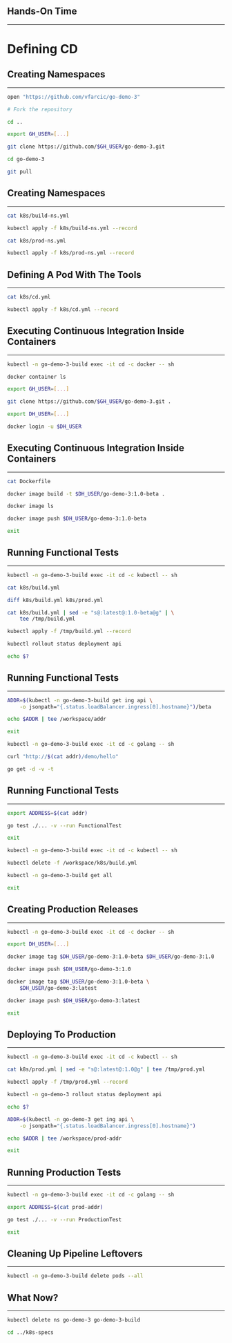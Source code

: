 ## Hands-On Time

---

# Defining CD


<!-- .slide: data-background="img/manual-cd-stages.png" data-background-size="contain" -->


## Creating Namespaces

---

```bash
open "https://github.com/vfarcic/go-demo-3"

# Fork the repository

cd ..

export GH_USER=[...]

git clone https://github.com/$GH_USER/go-demo-3.git

cd go-demo-3

git pull
```


## Creating Namespaces

---

```bash
cat k8s/build-ns.yml

kubectl apply -f k8s/build-ns.yml --record

cat k8s/prod-ns.yml

kubectl apply -f k8s/prod-ns.yml --record
```


## Defining A Pod With The Tools

---

```bash
cat k8s/cd.yml

kubectl apply -f k8s/cd.yml --record
```


## Executing Continuous Integration Inside Containers

---

```bash
kubectl -n go-demo-3-build exec -it cd -c docker -- sh

docker container ls

export GH_USER=[...]

git clone https://github.com/$GH_USER/go-demo-3.git .

export DH_USER=[...]

docker login -u $DH_USER
```


## Executing Continuous Integration Inside Containers

---

```bash
cat Dockerfile

docker image build -t $DH_USER/go-demo-3:1.0-beta .

docker image ls

docker image push $DH_USER/go-demo-3:1.0-beta

exit
```


<!-- .slide: data-background="img/manual-cd-steps-build.png" data-background-size="contain" -->


## Running Functional Tests

---

```bash
kubectl -n go-demo-3-build exec -it cd -c kubectl -- sh

cat k8s/build.yml

diff k8s/build.yml k8s/prod.yml

cat k8s/build.yml | sed -e "s@:latest@:1.0-beta@g" | \
    tee /tmp/build.yml

kubectl apply -f /tmp/build.yml --record

kubectl rollout status deployment api

echo $?
```


## Running Functional Tests

---

```bash
ADDR=$(kubectl -n go-demo-3-build get ing api \
    -o jsonpath="{.status.loadBalancer.ingress[0].hostname}")/beta

echo $ADDR | tee /workspace/addr

exit

kubectl -n go-demo-3-build exec -it cd -c golang -- sh

curl "http://$(cat addr)/demo/hello"

go get -d -v -t
```


## Running Functional Tests

---

```bash
export ADDRESS=$(cat addr)

go test ./... -v --run FunctionalTest

exit

kubectl -n go-demo-3-build exec -it cd -c kubectl -- sh

kubectl delete -f /workspace/k8s/build.yml

kubectl -n go-demo-3-build get all

exit
```


<!-- .slide: data-background="img/manual-cd-steps-func.png" data-background-size="contain" -->


## Creating Production Releases

---

```bash
kubectl -n go-demo-3-build exec -it cd -c docker -- sh

export DH_USER=[...]

docker image tag $DH_USER/go-demo-3:1.0-beta $DH_USER/go-demo-3:1.0

docker image push $DH_USER/go-demo-3:1.0

docker image tag $DH_USER/go-demo-3:1.0-beta \
    $DH_USER/go-demo-3:latest

docker image push $DH_USER/go-demo-3:latest

exit
```


<!-- .slide: data-background="img/manual-cd-steps-release.png" data-background-size="contain" -->


## Deploying To Production

---

```bash
kubectl -n go-demo-3-build exec -it cd -c kubectl -- sh

cat k8s/prod.yml | sed -e "s@:latest@:1.0@g" | tee /tmp/prod.yml

kubectl apply -f /tmp/prod.yml --record

kubectl -n go-demo-3 rollout status deployment api

echo $?

ADDR=$(kubectl -n go-demo-3 get ing api \
    -o jsonpath="{.status.loadBalancer.ingress[0].hostname}")

echo $ADDR | tee /workspace/prod-addr

exit
```


<!-- .slide: data-background="img/manual-cd-steps-deploy.png" data-background-size="contain" -->


## Running Production Tests

---

```bash
kubectl -n go-demo-3-build exec -it cd -c golang -- sh

export ADDRESS=$(cat prod-addr)

go test ./... -v --run ProductionTest

exit
```


<!-- .slide: data-background="img/manual-cd-steps-prod.png" data-background-size="contain" -->


## Cleaning Up Pipeline Leftovers

---

```bash
kubectl -n go-demo-3-build delete pods --all
```


<!-- .slide: data-background="img/manual-cd-steps-cleanup.png" data-background-size="contain" -->


## What Now?

---

```bash
kubectl delete ns go-demo-3 go-demo-3-build

cd ../k8s-specs
```